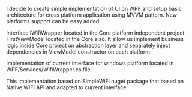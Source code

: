 
I decide to create simple implementation of UI on WPF and setup basic architecture for cross platform application using MVVM pattern.
New platforms support can be easy added.

Interface IWifiWrapper located in the Core platform independent project.
FirstViewModel located in the Core also. It allow us implement business logic inside Core project on abstraction layer and separately inject dependencies in ViewModel constructor on each platform.

Implementation of current interface for windows platform located in WPF/Services/WifiWrapper.cs file.

This implementation based on SimpleWiFi nuget package that based on Native WIFI API and adapted to current interface.
